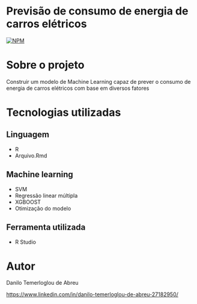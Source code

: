 # Previsão de consumo de energia de carros elétricos
[![NPM](https://img.shields.io/npm/l/react)](LICENSE) 

# Sobre o projeto

Construir um modelo de Machine Learning capaz de prever o consumo de energia de carros elétricos com base em diversos fatores


# Tecnologias utilizadas
## Linguagem
- R
- Arquivo.Rmd

## Machine learning
- SVM
- Regressão linear múltipla
- XGBOOST
- Otimização do modelo

## Ferramenta utilizada
- R Studio

# Autor

Danilo Temerloglou de Abreu

https://www.linkedin.com/in/danilo-temerloglou-de-abreu-27182950/